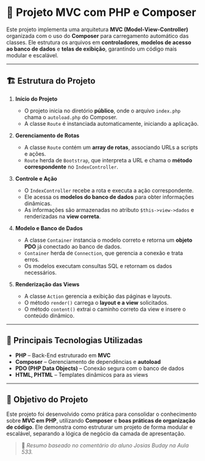 # 📌 Projeto MVC com PHP e Composer

Este projeto implementa uma arquitetura **MVC (Model-View-Controller)** organizada com o uso do **Composer** para carregamento automático das classes. Ele estrutura os arquivos em **controladores**, **modelos de acesso ao banco de dados** e **telas de exibição**, garantindo um código mais modular e escalável.

---

## 🏗️ Estrutura do Projeto

1. **Início do Projeto**  
   - O projeto inicia no diretório **público**, onde o arquivo `index.php` chama o `autoload.php` do Composer.  
   - A classe `Route` é instanciada automaticamente, iniciando a aplicação.

2. **Gerenciamento de Rotas**  
   - A classe `Route` contém um **array de rotas**, associando URLs a scripts e ações.  
   - `Route` herda de `Bootstrap`, que interpreta a URL e chama o **método correspondente** no `IndexController`.

3. **Controle e Ação**  
   - O `IndexController` recebe a rota e executa a ação correspondente.  
   - Ele acessa os **modelos do banco de dados** para obter informações dinâmicas.  
   - As informações são armazenadas no atributo `$this->view->dados` e renderizadas na **view correta**.

4. **Modelo e Banco de Dados**  
   - A classe `Container` instancia o modelo correto e retorna um **objeto PDO** já conectado ao banco de dados.  
   - `Container` herda de `Connection`, que gerencia a conexão e trata erros.  
   - Os modelos executam consultas SQL e retornam os dados necessários.

5. **Renderização das Views**  
   - A classe `Action` gerencia a exibição das páginas e layouts.  
   - O método `render()` carrega o **layout e a view** solicitados.  
   - O método `content()` extrai o caminho correto da view e insere o conteúdo dinâmico.

---

## 📌 Principais Tecnologias Utilizadas

- **PHP** – Back-End estruturado em **MVC**  
- **Composer** – Gerenciamento de dependências e **autoload**  
- **PDO (PHP Data Objects)** – Conexão segura com o banco de dados  
- **HTML, PHTML** – Templates dinâmicos para as views  

---

## 🎯 Objetivo do Projeto
Este projeto foi desenvolvido como prática para consolidar o conhecimento sobre **MVC em PHP**, utilizando **Composer** e **boas práticas de organização de código**. Ele demonstra como estruturar um projeto de forma modular e escalável, separando a lógica de negócio da camada de apresentação.

> 📌 *Resumo baseado no comentário do aluno Josias Buday na Aula 533.*
